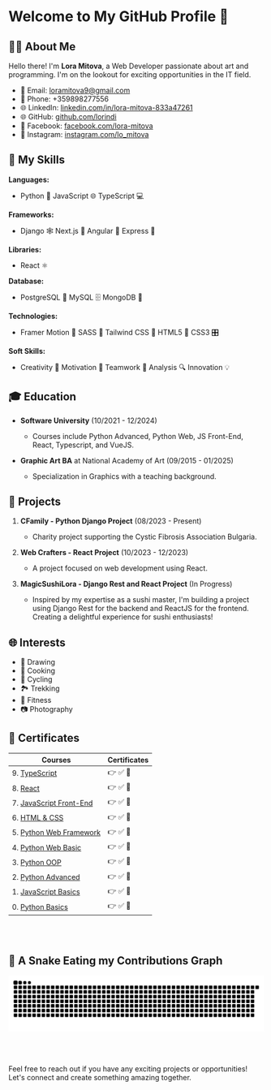 # Welcome to My GitHub Profile 👋

## 👨‍💻 About Me
Hello there! I'm **Lora Mitova**, a Web Developer passionate about art and programming. I'm on the lookout for exciting opportunities in the IT field. 

- 📧 Email: loramitova9@gmail.com
- 📱 Phone: +359898277556
- 🌐 LinkedIn: [linkedin.com/in/lora-mitova-833a47261](https://www.linkedin.com/in/lora-mitova-833a47261)
- 🌐 GitHub: [github.com/lorindi](https://github.com/lorindi)
- 📘 Facebook: [facebook.com/lora-mitova](https://www.facebook.com/profile.php?id=100073735856715)
- 📘 Instagram: [instagram.com/lo_mitova](https://www.instagram.com/lo_mitova/)
  
## 🚀 My Skills
**Languages:**
- Python 🐍  JavaScript 🌐  TypeScript 💻

**Frameworks:**
- Django 🕸️  Next.js 🚀  Angular 📐  Express 🌉

**Libraries:**
- React ⚛️

**Database:**
- PostgreSQL 🐘  MySQL 🗄️  MongoDB 🍃

**Technologies:**
- Framer Motion 🎥  SASS 🎨  Tailwind CSS 💨  HTML5 📜  CSS3 🎛️

**Soft Skills:**
- Creativity 🎨  Motivation 🚀  Teamwork 🤝  Analysis 🔍  Innovation 💡


## 🎓 Education
- **Software University** (10/2021 - 12/2024)
  - Courses include Python Advanced, Python Web, JS Front-End, React, Typescript, and VueJS.

- **Graphic Art BA** at National Academy of Art (09/2015 - 01/2025)
  - Specialization in Graphics with a teaching background.

## 💼 Projects
1. **CFamily - Python Django Project** (08/2023 - Present)
   - Charity project supporting the Cystic Fibrosis Association Bulgaria.

2. **Web Crafters - React Project** (10/2023 - 12/2023)
   - A project focused on web development using React.
3. **MagicSushiLora - Django Rest and React Project** (In Progress)
    - Inspired by my expertise as a sushi master, I'm building a project using Django Rest for the backend and ReactJS for the frontend. Creating a delightful experience for sushi enthusiasts!

## 🌐 Interests
- 🎨 Drawing
- 🍳 Cooking
- 🚴 Cycling
- 🏞️ Trekking
- 💪 Fitness
- 📷 Photography

## 📜 Certificates 
| Courses           | 	Certificates                                                     |
| ----------------- | ------------------------------------------------------------------ |
|9.  [TypeScript](https://softuni.bg/Certificates/Details/215498/d68ac7d7)| 👉 ✅ 📃|
|8.  [React](https://github.com/lorindi/Certificates/blob/main/ReactJS%20-%20October%202023%20-%20Certificate.pdf) | 👉 ✅ 📃|
|7.  [JavaScript Front-End](https://github.com/lorindi/Certificates/blob/main/JS%20Front-End%20-%20February%202023%20-%20Certificate.pdf) | 👉 ✅ 📃|
|6.  [HTML & CSS](https://github.com/lorindi/Certificates/blob/main/HTML%20%26%20CSS%20-%20January%202023%20-%20Certificate.pdf)| 👉 ✅ 📃|
|5.  [Python Web Framework](https://github.com/lorindi/Certificates/blob/main/Python%20Web%20Framework%20-%20June%202023%20-%20Certificate.pdf)| 👉 ✅ 📃|
|4.  [Python Web Basic](https://github.com/lorindi/Certificates/blob/main/Python%20Web%20Basics%20-%20May%202023%20-%20Certificate.pdf)| 👉 ✅ 📃|
|3.  [Python OOP](https://github.com/lorindi/Certificates/blob/main/Python%20OOP%20-%20October%202022%20-%20Certificate.pdf)| 👉 ✅ 📃|
|2.  [Python Advanced](https://github.com/lorindi/Certificates/blob/main/Python%20Advanced%20-%20September%202022%20-%20Certificate.pdf)| 👉 ✅ 📃|
|1.  [JavaScript Basics](https://github.com/lorindi/Certificates/blob/main/Programming%20Basics%20-%20September%202022%20-%20Certificate.pdf)| 👉 ✅ 📃|
|0.  [Python Basics](https://github.com/lorindi/Certificates/blob/main/Programming%20Basics%20-%20October%202021%20-%20Certificate.pdf)| 👉 ✅ 📃|

</br></br>

## 🐍 A Snake Eating my Contributions Graph
	
<p align = "center">
	<img src = "https://github.com/7oSkaaa/7oSkaaa/blob/output/github-contribution-grid-snake.svg?" alt = "Snake Game"/>
</p>

</br></br>




Feel free to reach out if you have any exciting projects or opportunities! Let's connect and create something amazing together.
